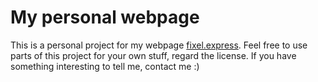 # My personal webpage

This is a personal project for my webpage [fixel.express](http://fixel.express). Feel free to use parts of this project for your own stuff, regard the license. If you have something interesting to tell me, contact me :)
